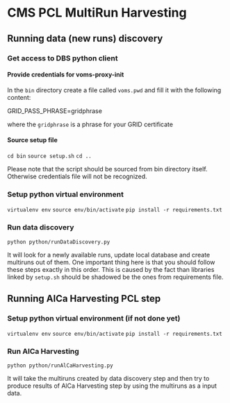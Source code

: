 # CMS PCL MultiRun Harvesting

## Running data (new runs) discovery

### Get access to DBS python client

#### Provide credentials for voms-proxy-init

In the `bin` directory create a file called `voms.pwd` and fill it with the following content:

GRID_PASS_PHRASE=gridphrase

where the `gridphrase` is a phrase for your GRID certificate

#### Source setup file

`cd bin`
`source setup.sh`
`cd ..`

Please note that the script should be sourced from bin directory itself.
Otherwise credentials file will not be recognized.

### Setup python virtual environment

`virtualenv env`
`source env/bin/activate`
`pip install -r requirements.txt`


### Run data discovery

`python python/runDataDiscovery.py`

It will look for a newly available runs, update local database and create multiruns out of them. 
One important thing here is that you should follow these steps exactly in this order.
This is caused by the fact than libraries linked by `setup.sh` should be shadowed be the ones from requirements file.


## Running AlCa Harvesting PCL step

### Setup python virtual environment (if not done yet)

`virtualenv env`
`source env/bin/activate`
`pip install -r requirements.txt`

###  Run AlCa Harvesting

`python python/runAlCaHarvesting.py`

It will take the multiruns created by data discovery step and then try to produce
results of AlCa Harvesting step by using the multiruns as a input data.
